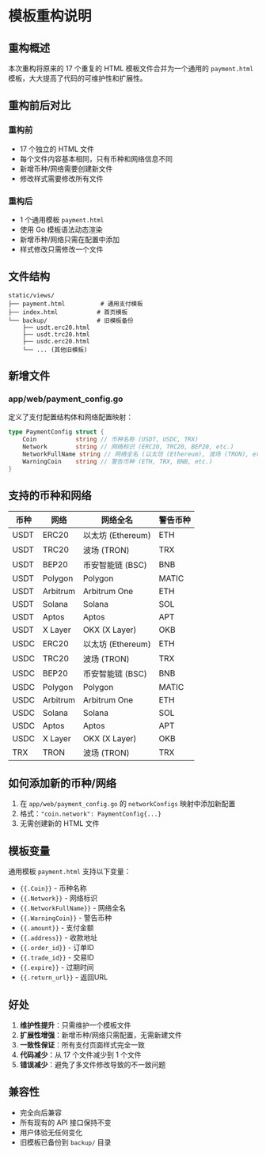 # 模板重构说明

## 重构概述

本次重构将原来的 17 个重复的 HTML 模板文件合并为一个通用的 `payment.html` 模板，大大提高了代码的可维护性和扩展性。

## 重构前后对比

### 重构前
- 17 个独立的 HTML 文件
- 每个文件内容基本相同，只有币种和网络信息不同
- 新增币种/网络需要创建新文件
- 修改样式需要修改所有文件

### 重构后
- 1 个通用模板 `payment.html`
- 使用 Go 模板语法动态渲染
- 新增币种/网络只需在配置中添加
- 样式修改只需修改一个文件

## 文件结构

```
static/views/
├── payment.html          # 通用支付模板
├── index.html           # 首页模板
└── backup/              # 旧模板备份
    ├── usdt.erc20.html
    ├── usdt.trc20.html
    ├── usdc.erc20.html
    └── ... (其他旧模板)
```

## 新增文件

### app/web/payment_config.go
定义了支付配置结构体和网络配置映射：

```go
type PaymentConfig struct {
    Coin           string // 币种名称 (USDT, USDC, TRX)
    Network        string // 网络标识 (ERC20, TRC20, BEP20, etc.)
    NetworkFullName string // 网络全名 (以太坊 (Ethereum), 波场 (TRON), etc.)
    WarningCoin    string // 警告币种 (ETH, TRX, BNB, etc.)
}
```

## 支持的币种和网络

| 币种 | 网络 | 网络全名 | 警告币种 |
|------|------|----------|----------|
| USDT | ERC20 | 以太坊 (Ethereum) | ETH |
| USDT | TRC20 | 波场 (TRON) | TRX |
| USDT | BEP20 | 币安智能链 (BSC) | BNB |
| USDT | Polygon | Polygon | MATIC |
| USDT | Arbitrum | Arbitrum One | ETH |
| USDT | Solana | Solana | SOL |
| USDT | Aptos | Aptos | APT |
| USDT | X Layer | OKX (X Layer) | OKB |
| USDC | ERC20 | 以太坊 (Ethereum) | ETH |
| USDC | TRC20 | 波场 (TRON) | TRX |
| USDC | BEP20 | 币安智能链 (BSC) | BNB |
| USDC | Polygon | Polygon | MATIC |
| USDC | Arbitrum | Arbitrum One | ETH |
| USDC | Solana | Solana | SOL |
| USDC | Aptos | Aptos | APT |
| USDC | X Layer | OKX (X Layer) | OKB |
| TRX | TRON | 波场 (TRON) | TRX |

## 如何添加新的币种/网络

1. 在 `app/web/payment_config.go` 的 `networkConfigs` 映射中添加新配置
2. 格式：`"coin.network": PaymentConfig{...}`
3. 无需创建新的 HTML 文件

## 模板变量

通用模板 `payment.html` 支持以下变量：

- `{{.Coin}}` - 币种名称
- `{{.Network}}` - 网络标识
- `{{.NetworkFullName}}` - 网络全名
- `{{.WarningCoin}}` - 警告币种
- `{{.amount}}` - 支付金额
- `{{.address}}` - 收款地址
- `{{.order_id}}` - 订单ID
- `{{.trade_id}}` - 交易ID
- `{{.expire}}` - 过期时间
- `{{.return_url}}` - 返回URL

## 好处

1. **维护性提升**：只需维护一个模板文件
2. **扩展性增强**：新增币种/网络只需配置，无需新建文件
3. **一致性保证**：所有支付页面样式完全一致
4. **代码减少**：从 17 个文件减少到 1 个文件
5. **错误减少**：避免了多文件修改导致的不一致问题

## 兼容性

- 完全向后兼容
- 所有现有的 API 接口保持不变
- 用户体验无任何变化
- 旧模板已备份到 `backup/` 目录 